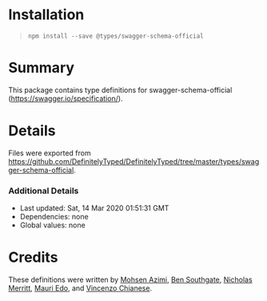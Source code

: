 # Installation
> `npm install --save @types/swagger-schema-official`

# Summary
This package contains type definitions for swagger-schema-official (https://swagger.io/specification/).

# Details
Files were exported from https://github.com/DefinitelyTyped/DefinitelyTyped/tree/master/types/swagger-schema-official.

### Additional Details
 * Last updated: Sat, 14 Mar 2020 01:51:31 GMT
 * Dependencies: none
 * Global values: none

# Credits
These definitions were written by [Mohsen Azimi](https://github.com/mohsen1), [Ben Southgate](https://github.com/bsouthga), [Nicholas Merritt](https://github.com/nimerritt), [Mauri Edo](https://github.com/mauriedo), and [Vincenzo Chianese](https://github.com/XVincentX).
